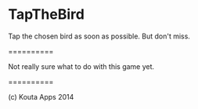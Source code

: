 TapTheBird
==========

Tap the chosen bird as soon as possible.  But don't miss.

==========

Not really sure what to do with this game yet.

==========

(c) Kouta Apps 2014
